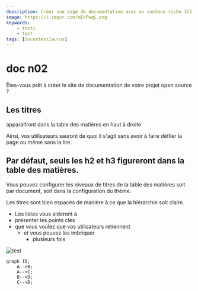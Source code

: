 ```yaml
---
description: Créer une page de documentation avec un contenu riche.123
image: https://i.imgur.com/mErPwqL.png
keywords: 
    - test1
    - test
tags: [docustest1aurus]
---
```


# doc n02

Êtes-vous prêt à créer le site de documentation de votre projet open source ?

## Les titres

apparaîtront dans la table des matières en haut à droite

Ainsi, vos utilisateurs sauront de quoi il s'agit sans avoir à faire défiler la page ou même sans la lire.

## Par défaut, seuls les h2 et h3 figureront dans la table des matières.

Vous pouvez configurer les niveaux de titres de la table des matières soit par document, soit dans la configuration du thème.

Les titres sont bien espacés de manière à ce que la hiérarchie soit claire.

- Les listes vous aideront à
- présenter les points clés
- que vous voulez que vos utilisateurs retiennent
  - et vous pouvez les imbriquer
    - plusieurs fois

![test](https://53.fs1.hubspotusercontent-na1.net/hubfs/53/assets/hubspot.com/web-team/WBZ/HubSpot%20Media/Blog%202021/Images/blog-categories/mktg-medium-350px.png)

```mermaid
graph TD;
    A-->B;
    A-->C;
    B-->D;
    C-->D;
```